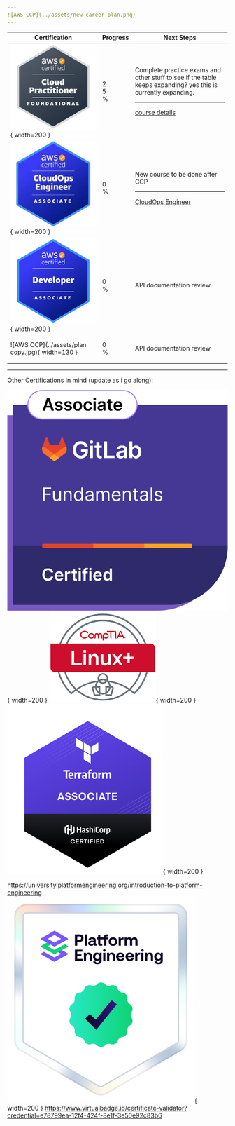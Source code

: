 ```yaml
---
![AWS CCP](../assets/new-career-plan.png)
---
```


| Certification                            | Progress                             | Next Steps                    |
|------------------------------------------|--------------------------------------|-------------------------------|
| ![AWS CCP](../assets/ccp.png){ width=200 } | <div class="progress progress-20plus"><div class="progress-bar" style="width: 25%;"><p class="progress-label">25%</p></div></div> | Complete practice exams and other stuff to see if the table keeps expanding?  yes this is currently expanding. </br> <hr> <a href="">course details</a>       |
| ![AWS CCP](../assets/cloudos.png){ width=200 } | <div class="progress progress-20plus"><div class="progress-bar" style="width: 25%;"><p class="progress-label">0%</p></div></div> | New course to be done after CCP </br> <hr>  <a href="https://www.qa.com/resources/blog/announcing-the-aws-certified-cloudops-engineer-associate-soa-c03-exam/"> CloudOps Engineer</a>          |
| ![AWS CCP](../assets/developer-associate.png){ width=200 } | <div class="progress progress-20plus"><div class="progress-bar" style="width: 0%;"><p class="progress-label">0%</p></div></div> | API documentation review      |
| ![AWS CCP](../assets/plan copy.jpg){ width=130 } | <div class="progress progress-20plus"><div class="progress-bar" style="width: 0%;"><p class="progress-label">0%</p></div></div> | API documentation review      |


---
Other Certifications in mind (update as i go along):

![AWS CCP](../assets/gitlab.png){ width=200 }
![AWS CCP](../assets/LINUX+.png){ width=200 }
![AWS CCP](../assets/terraform.png){ width=200 }


https://university.platformengineering.org/introduction-to-platform-engineering
![AWS CCP](../assets/platform-engineering.png){ width=200 } https://www.virtualbadge.io/certificate-validator?credential=e78799ea-12f4-424f-8e1f-3e50e92c83b6



